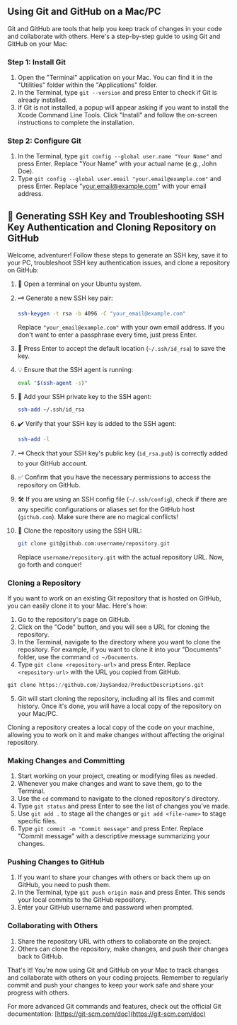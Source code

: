 ## Using Git and GitHub on a Mac/PC

Git and GitHub are tools that help you keep track of changes in your code and collaborate with others. Here's a step-by-step guide to using Git and GitHub on your Mac:

### Step 1: Install Git

1. Open the "Terminal" application on your Mac. You can find it in the "Utilities" folder within the "Applications" folder.
2. In the Terminal, type `git --version` and press Enter to check if Git is already installed.
3. If Git is not installed, a popup will appear asking if you want to install the Xcode Command Line Tools. Click "Install" and follow the on-screen instructions to complete the installation.

### Step 2: Configure Git

1. In the Terminal, type `git config --global user.name "Your Name"` and press Enter. Replace "Your Name" with your actual name (e.g., John Doe).
2. Type `git config --global user.email "your.email@example.com"` and press Enter. Replace "your.email@example.com" with your email address.

## 🔑 Generating SSH Key and Troubleshooting SSH Key Authentication and Cloning Repository on GitHub

Welcome, adventurer! Follow these steps to generate an SSH key, save it to your PC, troubleshoot SSH key authentication issues, and clone a repository on GitHub:

1. 🚀 Open a terminal on your Ubuntu system.

2. 🗝️ Generate a new SSH key pair:
   ```bash
   ssh-keygen -t rsa -b 4096 -C "your_email@example.com"
   ```
   Replace `"your_email@example.com"` with your own email address. If you don't want to enter a passphrase every time, just press Enter.

3. 📁 Press Enter to accept the default location (`~/.ssh/id_rsa`) to save the key.

4. 💡 Ensure that the SSH agent is running:
   ```bash
   eval "$(ssh-agent -s)"
   ```

5. 🤝 Add your SSH private key to the SSH agent:
   ```bash
   ssh-add ~/.ssh/id_rsa
   ```

6. ✔️ Verify that your SSH key is added to the SSH agent:
   ```bash
   ssh-add -l
   ```

7. 🗝️ Check that your SSH key's public key (`id_rsa.pub`) is correctly added to your GitHub account.

8. ✅ Confirm that you have the necessary permissions to access the repository on GitHub.

9. 🛠️ If you are using an SSH config file (`~/.ssh/config`), check if there are any specific configurations or aliases set for the GitHub host (`github.com`). Make sure there are no magical conflicts!

10. 🚀 Clone the repository using the SSH URL:
    ```bash
    git clone git@github.com:username/repository.git
    ```
    Replace `username/repository.git` with the actual repository URL. Now, go forth and conquer!


### Cloning a Repository

If you want to work on an existing Git repository that is hosted on GitHub, you can easily clone it to your Mac. Here's how:

1. Go to the repository's page on GitHub.
2. Click on the "Code" button, and you will see a URL for cloning the repository.
3. In the Terminal, navigate to the directory where you want to clone the repository. For example, if you want to clone it into your "Documents" folder, use the command `cd ~/Documents`.
4. Type `git clone <repository-url>` and press Enter. Replace `<repository-url>` with the URL you copied from GitHub.

```python
git clone https://github.com/JaySandoz/ProductDescriptions.git
```

5. Git will start cloning the repository, including all its files and commit history. Once it's done, you will have a local copy of the repository on your Mac/PC.

Cloning a repository creates a local copy of the code on your machine, allowing you to work on it and make changes without affecting the original repository.

### Making Changes and Committing

1. Start working on your project, creating or modifying files as needed.
2. Whenever you make changes and want to save them, go to the Terminal.
3. Use the `cd` command to navigate to the cloned repository's directory.
4. Type `git status` and press Enter to see the list of changes you've made.
5. Use `git add .` to stage all the changes or `git add <file-name>` to stage specific files.
6. Type `git commit -m "Commit message"` and press Enter. Replace "Commit message" with a descriptive message summarizing your changes.

### Pushing Changes to GitHub

1. If you want to share your changes with others or back them up on GitHub, you need to push them.
2. In the Terminal, type `git push origin main` and press Enter. This sends your local commits to the GitHub repository.
3. Enter your GitHub username and password when prompted.

### Collaborating with Others

1. Share the repository URL with others to collaborate on the project.
2. Others can clone the repository, make changes, and push their changes back to GitHub.

That's it! You're now using Git and GitHub on your Mac to track changes and collaborate with others on your coding projects. Remember to regularly commit and push your changes to keep your work safe and share your progress with others.

For more advanced Git commands and features, check out the official Git documentation: [https://git-scm.com/doc](https://git-scm.com/doc)
